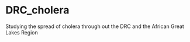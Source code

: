# DRC_cholera
Studying the spread of cholera through out the DRC and the African Great Lakes Region
